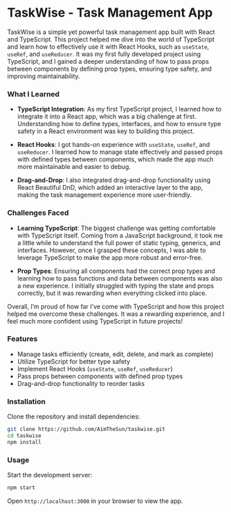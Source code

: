 
# TaskWise - Task Management App

TaskWise is a simple yet powerful task management app built with React and TypeScript. This project helped me dive into the world of TypeScript and learn how to effectively use it with React Hooks, such as `useState`, `useRef`, and `useReducer`. It was my first fully developed project using TypeScript, and I gained a deeper understanding of how to pass props between components by defining prop types, ensuring type safety, and improving maintainability.

### What I Learned

- **TypeScript Integration**: As my first TypeScript project, I learned how to integrate it into a React app, which was a big challenge at first. Understanding how to define types, interfaces, and how to ensure type safety in a React environment was key to building this project.
  
- **React Hooks**: I got hands-on experience with `useState`, `useRef`, and `useReducer`. I learned how to manage state effectively and passed props with defined types between components, which made the app much more maintainable and easier to debug.

- **Drag-and-Drop**: I also integrated drag-and-drop functionality using React Beautiful DnD, which added an interactive layer to the app, making the task management experience more user-friendly.

### Challenges Faced

- **Learning TypeScript**: The biggest challenge was getting comfortable with TypeScript itself. Coming from a JavaScript background, it took me a little while to understand the full power of static typing, generics, and interfaces. However, once I grasped these concepts, I was able to leverage TypeScript to make the app more robust and error-free.

- **Prop Types**: Ensuring all components had the correct prop types and learning how to pass functions and data between components was also a new experience. I initially struggled with typing the state and props correctly, but it was rewarding when everything clicked into place.

Overall, I’m proud of how far I’ve come with TypeScript and how this project helped me overcome these challenges. It was a rewarding experience, and I feel much more confident using TypeScript in future projects!

### Features

- Manage tasks efficiently (create, edit, delete, and mark as complete)
- Utilize TypeScript for better type safety
- Implement React Hooks (`useState`, `useRef`, `useReducer`)
- Pass props between components with defined prop types
- Drag-and-drop functionality to reorder tasks

### Installation

Clone the repository and install dependencies:

```bash
git clone https://github.com/AimTheSun/taskwise.git
cd taskwise
npm install
```

### Usage

Start the development server:

```bash
npm start
```

Open `http://localhost:3000` in your browser to view the app.
